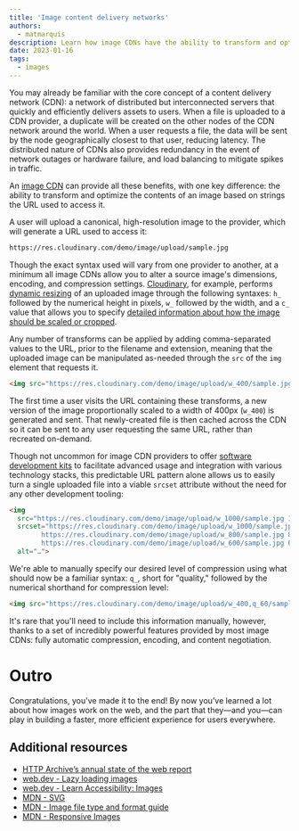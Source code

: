 ```yaml
---
title: 'Image content delivery networks'
authors:
  - matmarquis
description: Learn how image CDNs have the ability to transform and optimize the contents of an image.
date: 2023-01-16
tags:
  - images
---
```


You may already be familiar with the core concept of a content delivery network (CDN): a network of distributed but interconnected
servers that quickly and efficiently delivers assets to users. When a file is uploaded to a CDN provider, a duplicate will be created
on the other nodes of the CDN network around the world. When a user requests a file, the data will be sent by the node geographically
closest to that user, reducing latency. The distributed nature of CDNs also provides redundancy in the event of network outages or
hardware failure, and load balancing to mitigate spikes in traffic.

An [image CDN](/image-cdns/) can provide all these benefits, with one key difference: the ability to transform and
optimize the contents of an image based on strings the URL used to access it.

A user will upload a canonical, high-resolution image to the provider, which will generate a URL used to access it:

```html
https://res.cloudinary.com/demo/image/upload/sample.jpg
```

Though the exact syntax used will vary from one provider to another, at a minimum all image CDNs allow you to alter a source
image's dimensions, encoding, and compression settings. [Cloudinary](https://cloudinary.com/), for example,
performs [dynamic resizing](https://cloudinary.com/documentation/resizing_and_cropping#setting_the_resize_dimensions) of an
uploaded image through the following syntaxes: `h_` followed by the numerical height in pixels, `w_` followed by the width,
and a `c_` value that allows you to specify [detailed information about how the image should be scaled or cropped](https://cloudinary.com/documentation/resizing_and_cropping#crop).

Any number of transforms can be applied by adding comma-separated values to the URL, prior to the filename and extension,
meaning that the uploaded image can be manipulated as-needed through the `src` of the `img` element that requests it.

```html
<img src="https://res.cloudinary.com/demo/image/upload/w_400/sample.jpg" alt="…">
```

The first time a user visits the URL containing these transforms, a new version of the image proportionally scaled to a
width of 400px (`w_400`) is generated and sent. That newly-created file is then cached across the CDN so it can be sent
to any user requesting the same URL, rather than recreated on-demand.

Though not uncommon for image CDN providers to offer [software development kits](https://cloudinary.com/documentation/cloudinary_sdks)
to facilitate advanced usage and integration with various technology stacks, this predictable URL pattern alone allows us to easily
turn a single uploaded file into a viable `srcset` attribute without the need for any other development tooling:

```html
<img
  src="https://res.cloudinary.com/demo/image/upload/w_1000/sample.jpg 1000w"
  srcset="https://res.cloudinary.com/demo/image/upload/w_1000/sample.jpg 1000w,
      	https://res.cloudinary.com/demo/image/upload/w_800/sample.jpg 800w,
      	https://res.cloudinary.com/demo/image/upload/w_600/sample.jpg 600w"
  alt="…">
```

We're able to manually specify our desired level of compression using what should now be a familiar syntax: `q_`, short
for "quality," followed by the numerical shorthand for compression level:

```html
<img src="https://res.cloudinary.com/demo/image/upload/w_400,q_60/sample.jpg"  alt="…">
```

It's rare that you'll need to include this information manually, however, thanks to a set of incredibly powerful features
provided by most image CDNs: fully automatic compression, encoding, and content negotiation.

# Outro

Congratulations, you've made it to the end! By now you’ve learned a lot about how images work on the web, and the part that they—and you—can play in building a faster, more efficient experience for users everywhere.

## Additional resources

* [HTTP Archive’s annual state of the web report](https://almanac.httparchive.org/en/2022/)
* [web.dev - Lazy loading images](/lazy-loading-images/)
* [web.dev - Learn Accessibility: Images](/learn/accessibility/images/)
* [MDN - SVG](https://developer.mozilla.org/docs/Web/SVG)
* [MDN - Image file type and format guide](https://developer.mozilla.org/docs/Web/Media/Formats/Image_types)
* [MDN - Responsive Images](https://developer.mozilla.org/docs/Learn/HTML/Multimedia_and_embedding/Responsive_images)
